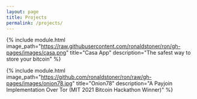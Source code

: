 ```yaml
---
layout: page
title: Projects
permalink: /projects/
---
```


{% include module.html image_path="https://raw.githubusercontent.com/ronaldstoner/ron/gh-pages/images/casa.png" title="Casa App" description="The safest way to store your bitcoin" %}

{% include module.html image_path="https://github.com/ronaldstoner/ron/raw/gh-pages/images/onion78.jpg" title="Onion78" description="A Payjoin Implementation Over Tor (MIT 2021 Bitcoin Hackathon Winner)" %}